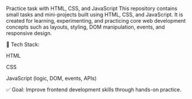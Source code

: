 Practice task with HTML, CSS, and JavaScript
This repository contains small tasks and mini-projects built using HTML, CSS, and JavaScript. It is created for learning, experimenting, and practicing core web development concepts such as layouts, styling, DOM manipulation, events, and responsive design.
 
🔹 Tech Stack:

HTML

CSS

JavaScript (logic, DOM, events, APIs)

✅ Goal: Improve frontend development skills through hands-on practice.
